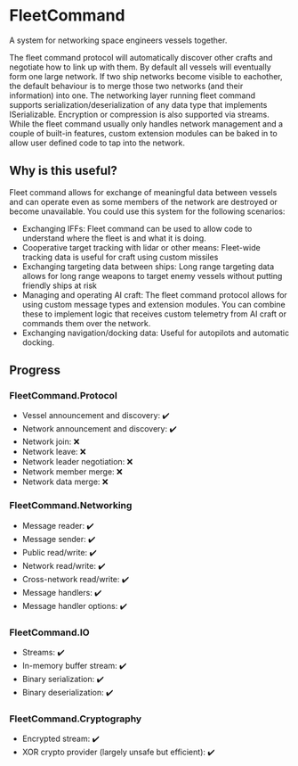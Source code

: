 # FleetCommand
A system for networking space engineers vessels together. 

The fleet command protocol will automatically discover other crafts and negotiate how to link up with them. 
By default all vessels will eventually form one large network. If two ship networks become visible to eachother, the default behaviour is to merge those two networks (and their information) into one.
The networking layer running fleet command supports serialization/deserialization of any data type that implements ISerializable. Encryption or compression is also supported via streams.
While the fleet command usually only handles network management and a couple of built-in features, custom extension modules can be baked in to allow user defined code to tap into the network.

## Why is this useful?
Fleet command allows for exchange of meaningful data between vessels and can operate even as some members of the network are destroyed or become unavailable. You could use this system for the following scenarios:
- Exchanging IFFs: Fleet command can be used to allow code to understand where the fleet is and what it is doing.
- Cooperative target tracking with lidar or other means: Fleet-wide tracking data is useful for craft using custom missiles
- Exchanging targeting data between ships: Long range targeting data allows for long range weapons to target enemy vessels without putting friendly ships at risk
- Managing and operating AI craft: The fleet command protocol allows for using custom message types and extension modules. You can combine these to implement logic that receives custom telemetry from AI craft or commands them over the network.
- Exchanging navigation/docking data: Useful for autopilots and automatic docking.

## Progress
### FleetCommand.Protocol
- Vessel announcement and discovery: ✔️
- Network announcement and discovery: ✔️
- Network join: ❌
- Network leave: ❌
- Network leader negotiation: ❌
- Network member merge: ❌
- Network data merge: ❌

### FleetCommand.Networking
- Message reader: ✔️
- Message sender: ✔️
- Public read/write: ✔️
- Network read/write: ✔️
- Cross-network read/write: ✔️
- Message handlers: ✔️
- Message handler options: ✔️

### FleetCommand.IO
- Streams: ✔️
- In-memory buffer stream: ✔️
- Binary serialization: ✔️
- Binary deserialization: ✔️

### FleetCommand.Cryptography
- Encrypted stream: ✔️
- XOR crypto provider (largely unsafe but efficient): ✔️

